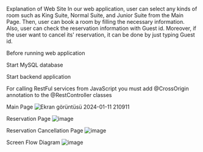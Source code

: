 Explanation of Web Site 
In our web application, user can select any kinds of room such as King Suite, Normal Suite, and Junior Suite from the Main Page. Then, user can book a room by filling the necessary information. Also, user can check the reservation information with Guest id. Moreover, if the user want to cancel its' reservation, it can be done by just typing Guest id.



Before running web application

Start MySQL database

Start backend application

For calling RestFul services from JavaScript you must add @CrossOrigin annotation to the @RestController classes



Main Page 
![Ekran görüntüsü 2024-01-11 210911](https://github.com/efsacaliskan/HotelManagementSystem/assets/100141705/319e27de-0eb8-484c-85fd-7074267d1070)

Reservation Page
![image](https://github.com/efsacaliskan/HotelManagementSystem/assets/100141705/74430654-d3b4-40e9-bf87-57fbbbbfc0e2)

Reservation Cancellation Page
![image](https://github.com/efsacaliskan/HotelManagementSystem/assets/100141705/733bc237-df1e-4f1f-b6cb-0ec505af1681)

Screen Flow Diagram
![image](https://github.com/efsacaliskan/HotelManagementSystem/assets/100141705/4870e9e6-b130-404b-b248-21aba00a145d)


